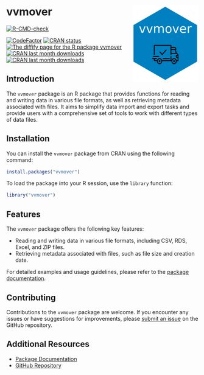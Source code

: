 # vvmover <a href='https://github.com/vusaverse/vvmover'><img src="man/figures/hex-vvmover.png" style="float:right; height:200px;" height="200" align="right"/></a>

  <!-- badges: start -->
[![R-CMD-check](https://github.com/vusaverse/vvmover/actions/workflows/R-CMD-check.yaml/badge.svg)](https://github.com/vusaverse/vvmover/actions/workflows/R-CMD-check.yaml)

[![CodeFactor](https://www.codefactor.io/repository/github/vusaverse/vvmover/badge)](https://www.codefactor.io/repository/github/vusaverse/vvmover)
[![CRAN status](https://www.r-pkg.org/badges/version/vvmover)](https://CRAN.R-project.org/package=vvmover/)
<a href="https://diffify.com/R/vvmover" target="_blank"><img src="https://diffify.com/diffify-badge.svg" alt="The diffify page for the R package vvmover" style="width: 100px; max-width: 100%;"></a>
[![CRAN last month downloads](https://cranlogs.r-pkg.org/badges/last-month/vvmover?color=green/)](https://cran.r-project.org/package=vvmover/)
[![CRAN last month downloads](https://cranlogs.r-pkg.org/badges/grand-total/vvmover?color=green/)](https://cran.r-project.org/package=vvmover/)
  <!-- badges: end -->



## Introduction
The `vvmover` package is an R package that provides functions for reading and writing data in various file formats, as well as retrieving metadata associated with files. It aims to simplify data import and export tasks and provide users with a comprehensive set of tools to work with different types of data files.

## Installation
You can install the `vvmover` package from CRAN using the following command:

```r
install.packages("vvmover")
```


To load the package into your R session, use the `library` function:

```r
library("vvmover")
```


## Features
The `vvmover` package offers the following key features:

- Reading and writing data in various file formats, including CSV, RDS, Excel, and ZIP files.
- Retrieving metadata associated with files, such as file size and creation date.

For detailed examples and usage guidelines, please refer to the [package documentation](https://rdrr.io/cran/vvmover/).

## Contributing
Contributions to the `vvmover` package are welcome. If you encounter any issues or have suggestions for improvements, please [submit an issue](https://github.com/vusaverse/vvmover/issues) on the GitHub repository.

## Additional Resources
- [Package Documentation](https://rdrr.io/cran/vvmover/)
- [GitHub Repository](https://github.com/vusaverse/vvmover/)
